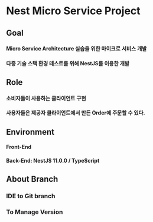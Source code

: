 # Nest Micro Service Project

## Goal
#### Micro Service Architecture 실습을 위한 마이크로 서비스 개발
#### 다중 기술 스택 환경 테스트를 위해 NestJS를 이용한 개발

## Role
#### 소비자들이 사용하는 클라이언트 구현
#### 사용자들은 제공자 클라이언트에서 만든 Order에 주문할 수 있다.

## Environment
#### Front-End
#### Back-End: NestJS 11.0.0 / TypeScript

## About Branch
### IDE to Git branch
### To Manage Version
